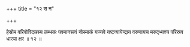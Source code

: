 +++
title = "१२ स न"

+++

हेसोम वरिवोविदन्नस्य लम्भकः पवमानस्त्वं नोस्माकं यज्यवे यष्टव्यायेन्द्राय वरुणायच मरुद्भ्यश्च परिस्रव धारया क्षर ॥ १२ ॥